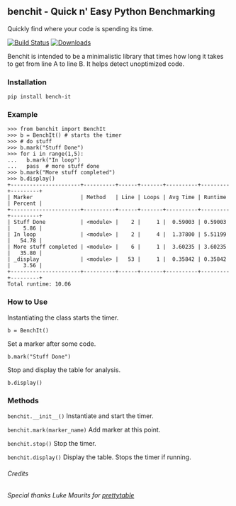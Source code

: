 ## benchit - Quick n' Easy Python Benchmarking

Quickly find where your code is spending its time.

[![Build Status](https://secure.travis-ci.org/scuml/benchit.png?branch=master)](http://travis-ci.org/scuml/benchit)
[![Downloads](https://img.shields.io/pypi/dw/bench-it.svg)](https://pypi.python.org/pypi/bench-it)

Benchit is intended to be a minimalistic library that times how long it takes to get from line A to line B.  It helps detect unoptimized code.

### Installation

    pip install bench-it

### Example

    >>> from benchit import BenchIt
    >>> b = BenchIt() # starts the timer
    >>> # do stuff
    >>> b.mark("Stuff Done")
    >>> for i in range(1,5):
    ...   b.mark("In loop")
    ...   pass  # more stuff done
    >>> b.mark("More stuff completed")
    >>> b.display()
    +----------------------+----------+------+-------+----------+---------+---------+
    | Marker               | Method   | Line | Loops | Avg Time | Runtime | Percent |
    +----------------------+----------+------+-------+----------+---------+---------+
    | Stuff Done           | <module> |    2 |     1 |  0.59003 | 0.59003 |    5.86 |
    | In loop              | <module> |    2 |     4 |  1.37800 | 5.51199 |   54.78 |
    | More stuff completed | <module> |    6 |     1 |  3.60235 | 3.60235 |   35.80 |
    | _display             | <module> |   53 |     1 |  0.35842 | 0.35842 |    3.56 |
    +----------------------+----------+------+-------+----------+---------+---------+
    Total runtime: 10.06

### How to Use

Instantiating the class starts the timer.

    b = BenchIt()

Set a marker after some code.

    b.mark("Stuff Done")

Stop and display the table for analysis.

    b.display()

### Methods

`benchit.__init__()` Instantiate and start the timer.

`benchit.mark(marker_name)` Add marker at this point.

`benchit.stop()` Stop the timer.

`benchit.display()` Display the table.  Stops the timer if running.


###### Credits
*Special thanks Luke Maurits for [prettytable](https://pypi.python.org/pypi/PrettyTable)*